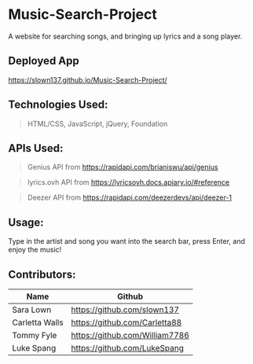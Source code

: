 # Music-Search-Project

A website for searching songs, and bringing up lyrics and a song player.

## Deployed App 
https://slown137.github.io/Music-Search-Project/

## Technologies Used: 
> HTML/CSS, JavaScript, jQuery, Foundation

## APIs Used: 
> Genius API from https://rapidapi.com/brianiswu/api/genius

> lyrics.ovh API from https://lyricsovh.docs.apiary.io/#reference

> Deezer API from https://rapidapi.com/deezerdevs/api/deezer-1

## Usage: 
Type in the artist and song you want into the search bar, press Enter, and enjoy the music!

## Contributors:

Name | Github
------------ | -------------
Sara Lown | https://github.com/slown137
Carletta Walls | https://github.com/Carletta88
Tommy Fyle | https://github.com/William7786
Luke Spang | https://github.com/LukeSpang

